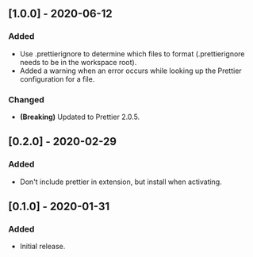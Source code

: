 ## [1.0.0] - 2020-06-12

### Added
- Use .prettierignore to determine which files to format (.prettierignore needs to be in the workspace root).
- Added a warning when an error occurs while looking up the Prettier configuration for a file.


### Changed
- **(Breaking)** Updated to Prettier 2.0.5.

## [0.2.0] - 2020-02-29

### Added
- Don't include prettier in extension, but install when activating.

## [0.1.0] - 2020-01-31

### Added
- Initial release.
